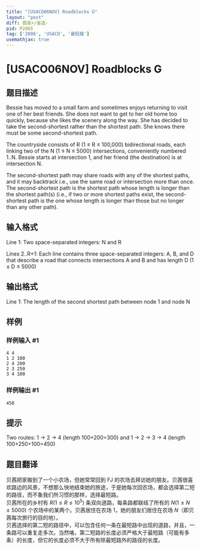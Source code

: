```yaml
---
title: "[USACO06NOV] Roadblocks G"
layout: "post"
diff: 提高+/省选-
pid: P2865
tag: ['2006', 'USACO', '最短路']
usemathjax: true
---
```


# [USACO06NOV] Roadblocks G
## 题目描述

Bessie has moved to a small farm and sometimes enjoys returning to visit one of her best friends. She does not want to get to her old home too quickly, because she likes the scenery along the way. She has decided to take the second-shortest rather than the shortest path. She knows there must be some second-shortest path.

The countryside consists of R (1 ≤ R ≤ 100,000) bidirectional roads, each linking two of the N (1 ≤ N ≤ 5000) intersections, conveniently numbered 1..N. Bessie starts at intersection 1, and her friend (the destination) is at intersection N.

The second-shortest path may share roads with any of the shortest paths, and it may backtrack i.e., use the same road or intersection more than once. The second-shortest path is the shortest path whose length is longer than the shortest path(s) (i.e., if two or more shortest paths exist, the second-shortest path is the one whose length is longer than those but no longer than any other path).

## 输入格式

Line 1: Two space-separated integers: N and R


Lines 2..R+1: Each line contains three space-separated integers: A, B, and D that describe a road that connects intersections A and B and has length D (1 ≤ D ≤ 5000)

## 输出格式

Line 1: The length of the second shortest path between node 1 and node N

## 样例

### 样例输入 #1
```
4 4
1 2 100
2 4 200
2 3 250
3 4 100
```
### 样例输出 #1
```
450
```
## 提示

Two routes: 1 -> 2 -> 4 (length 100+200=300) and 1 -> 2 -> 3 -> 4 (length 100+250+100=450)

## 题目翻译

贝茜把家搬到了一个小农场，但她常常回到 FJ 的农场去拜访她的朋友。贝茜很喜欢路边的风景，不想那么快地结束她的旅途，于是她每次回农场，都会选择第二短的路径，而不象我们所习惯的那样，选择最短路。  
贝茜所在的乡村有 $R(1\le R \le 10^5)$ 条双向道路，每条路都联结了所有的 $N(1\le N\le 5000)$ 个农场中的某两个。贝茜居住在农场 $1$，她的朋友们居住在农场 $N$（即贝茜每次旅行的目的地）。  
贝茜选择的第二短的路径中，可以包含任何一条在最短路中出现的道路，并且，一条路可以重复走多次。当然咯，第二短路的长度必须严格大于最短路（可能有多条）的长度，但它的长度必须不大于所有除最短路外的路径的长度。
